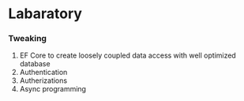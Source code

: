 # Labaratory


### Tweaking 

1. EF Core to create loosely coupled data access with well optimized database
2. Authentication
3. Autherizations
4. Async programming
